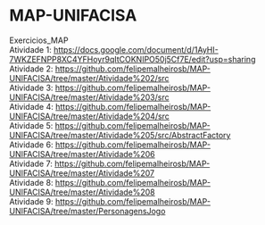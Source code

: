 # MAP-UNIFACISA

Exercicios_MAP<br>
Atividade 1: https://docs.google.com/document/d/1AyHI-7WKZEFNPP8XC4YFHoyr9qItCOKNIPO50j5Cf7E/edit?usp=sharing<br>
Atividade 2: https://github.com/felipemalheirosb/MAP-UNIFACISA/tree/master/Atividade%202/src<br>
Atividade 3: https://github.com/felipemalheirosb/MAP-UNIFACISA/tree/master/Atividade%203/src<br>
Atividade 4: https://github.com/felipemalheirosb/MAP-UNIFACISA/tree/master/Atividade%204/src<br>
Atividade 5: https://github.com/felipemalheirosb/MAP-UNIFACISA/tree/master/Atividade%205/src/AbstractFactory<br>
Atividade 6: https://github.com/felipemalheirosb/MAP-UNIFACISA/tree/master/Atividade%206<br>
Atividade 7: https://github.com/felipemalheirosb/MAP-UNIFACISA/tree/master/Atividade%207<br>
Atividade 8: https://github.com/felipemalheirosb/MAP-UNIFACISA/tree/master/Atividade%208<br>
Atividade 9: https://github.com/felipemalheirosb/MAP-UNIFACISA/tree/master/PersonagensJogo<br>
